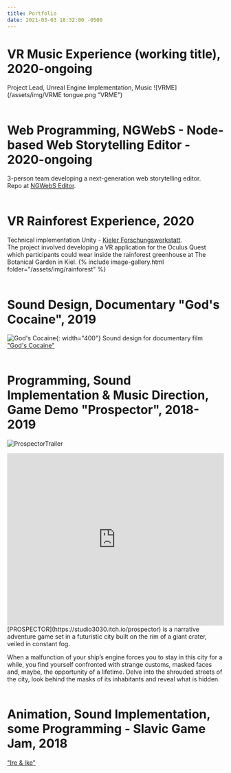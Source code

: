 ```yaml
---
title: Portfolio
date: 2021-03-03 18:32:00 -0500
---
```


VR Music Experience (working title), 2020-ongoing
====================
Project Lead, Unreal Engine Implementation, Music
![VRME](/assets/img/VRME tongue.png "VRME")
<br/><br/>

Web Programming, NGWebS - Node-based Web Storytelling Editor - 2020-ongoing
====================
3-person team developing a next-generation web storytelling editor.<br/>
Repo at [NGWebS Editor](https://github.com/pekasen/ngwebs-editor).
<br/><br/>

VR Rainforest Experience, 2020
====================
Technical implementation Unity - [Kieler Forschungswerkstatt](https://www.forschungs-werkstatt.de/allgemein/virtual-reality-in-der-kieler-forschungswerkstatt/).<br/>
The project involved developing a VR application for the Oculus Quest which participants could wear inside the rainforest greenhouse at The Botanical Garden in Kiel.
{% include image-gallery.html folder="/assets/img/rainforest" %}
<br/><br/>

Sound Design, Documentary "God's Cocaine", 2019
====================
![God's Cocaine](/assets/img/Plakat_Gods_Cocaine_Presse.jpg){: width="400"}
Sound design for documentary film ["God's Cocaine"](http://godscocaine.com/)
<br/><br/>

Programming, Sound Implementation & Music Direction, Game Demo "Prospector", 2018-2019
====================
![ProspectorTrailer](https://youtu.be/j8Mv7AojpKQ "Prospector")
<iframe width="100%" height="400" src="https://www.youtube.com/embed/j8Mv7AojpKQ" frameborder="0" allow="accelerometer; autoplay; clipboard-write; encrypted-media; gyroscope; picture-in-picture" allowfullscreen></iframe>
[PROSPECTOR](https://studio3030.itch.io/prospector) is a narrative adventure game set in a futuristic city built on the rim of a giant crater, veiled in constant fog.

When a malfunction of your ship’s engine forces you to stay in this city for a while, you find yourself confronted with strange customs, masked faces and, maybe, the opportunity of a lifetime. Delve into the shrouded streets of the city, look behind the masks of its inhabitants and reveal what is hidden.
<br/><br/>

Animation, Sound Implementation, some Programming - Slavic Game Jam, 2018
====================
["Ire & Ike"](https://yesweplaytested.itch.io/ire-and-ike)
<br/><br/>